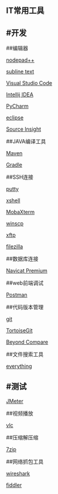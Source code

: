 IT常用工具
---

#开发
---

##编辑器

[nodepad++](https://notepad-plus.en.softonic.com/)

[subline text](https://www.sublimetext.com/)

[Visual Studio Code](https://code.visualstudio.com/)

[Intellij IDEA](https://www.jetbrains.com/idea/)

[PyCharm](https://www.jetbrains.com/pycharm/)

[eclipse](https://www.eclipse.org/downloads/)

[Source Insight](https://www.sourceinsight.com/)

##JAVA编译工具

[Maven](https://maven.apache.org/)

[Gradle](https://gradle.org/)

##SSH连接

[putty](https://www.chiark.greenend.org.uk/~sgtatham/putty/)

[xshell](https://xshell.en.softonic.com/)

[MobaXterm](https://mobaxterm.mobatek.net/)

[winscp](https://winscp.net/)

[xftp](https://www.netsarang.com/zh/xftp/)

[filezilla](https://www.filezilla.cn/)

##数据库连接

[Navicat Premium](https://www.navicat.com.cn/)

##web前端调试

[Postman](https://www.getpostman.com/)


##代码版本管理

[git](https://git-scm.com/)

[TortoiseGit](https://tortoisegit.org)

[Beyond Compare](https://www.beyondcompare.cc/)

##文件搜索工具

[everything](https://www.voidtools.com/zh-cn/)

#测试
---

[JMeter](https://jmeter.apache.org/)


##视频播放

[vlc](https://www.videolan.org/)


##压缩解压缩

[7zip](https://www.7-zip.org/)


##网络抓包工具

[wireshark](https://www.wireshark.org/download.html)

[fiddler](https://www.telerik.com/fiddler)

